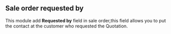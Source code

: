 Sale order requested by 
-----------------------
This module add __Requested by__ field in sale order,this field allows you to put the contact at the customer who requested the Quotation.